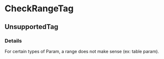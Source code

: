 ﻿---  
uid: Validator_2_11_2  
---

# CheckRangeTag

## UnsupportedTag

### Details

For certain types of Param, a range does not make sense (ex: table param).
